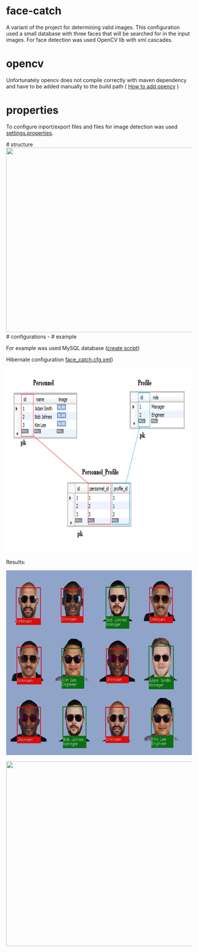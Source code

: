 # face-catch
A variant of the project for determining valid images. This configuration used a small database with three faces that will be searched for in the input images. For face detection was used OpenCV lib with xml cascades.
# opencv
Unfortunately opencv does not compile correctly with maven dependency and have to be added manually to the build path
( <a target="_blank" href="https://docs.opencv.org/2.4/doc/tutorials/introduction/java_eclipse/java_eclipse.html#java-eclipse">How to add opencv</a> )
# properties
<p>To configure inport/export files and files for image detection was used <a href="src/main/resources/settings.properties">settings.properties</a>.</p>
# structure
<img src="README/struc_scheme.png.png" height="500" width="800">
# configurations
-
# example
<p>For example was used MySQL database (<a href="src/main/resources/create_db.sql">create script</a>)</p>
<p>Hibernate configuration <a href="src/main/resources/face_catch.cfg.xml">face_catch.cfg.xml</a>)</p>

<img src="README/bd.png" height="500" width="800">
<p>Results:</p>
<img src="test_resources/test1/output.jpg" height="500" width="800">
<p></p>
<img src="test_resources/test2/output.jpg" height="500" width="800">


